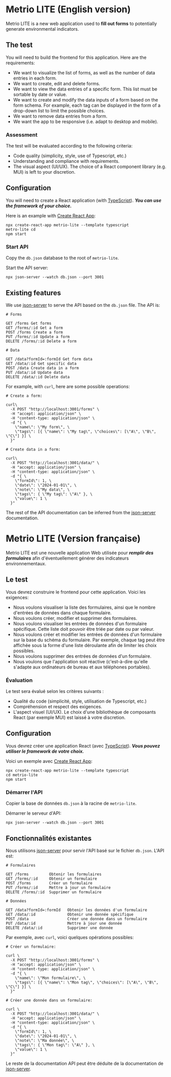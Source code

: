 # Metrio LITE (English version)

Metrio LITE is a new web application used to **fill out forms** to potentially generate environmental indicators.

## The test

You will need to build the frontend for this application. Here are the requirements:

- We want to visualize the list of forms, as well as the number of data entries in each form.
- We want to create, edit and delete forms.
- We want to view the data entries of a specific form. This list must be sortable by date or value.
- We want to create and modify the data inputs of a form based on the form schema. For example, each tag can be displayed in the form of a drop-down list to limit the possible choices.
- We want to remove data entries from a form.
- We want the app to be responsive (i.e. adapt to desktop and mobile).

### Assessment

The test will be evaluated according to the following criteria:

- Code quality (simplicity, style, use of Typescript, etc.)
- Understanding and compliance with requirements.
- The visual aspect (UI/UX). The choice of a React component library (e.g. MUI) is left to your discretion.

## Configuration

You will need to create a React application (with [TypeScript](https://www.typescriptlang.org/)). **_You can use the framework of your choice._**

Here is an example with [Create React App](https://create-react-app.dev/docs/getting-started):

```
npx create-react-app metrio-lite --template typescript
metro-lite cd
npm start
```

### Start API

Copy the `db.json` database to the root of `metrio-lite`.

Start the API server:

```
npx json-server --watch db.json --port 3001
```

## Existing features

We use [json-server](https://github.com/typicode/json-server) to serve the API based on the `db.json` file. The API is:

```
# Forms

GET /forms Get forms
GET /forms/:id Get a form
POST /forms Create a form
PUT /forms/:id Update a form
DELETE /forms/:id Delete a form

# Data

GET /data?formId=:formId Get form data
GET /data/:id Get specific data
POST /data Create data in a form
PUT /data/:id Update data
DELETE /data/:id Delete data
```

For example, with `curl`, here are some possible operations:

```
# Create a form:

curl\
  -X POST "http://localhost:3001/forms" \
  -H "accept: application/json" \
  -H "content-type: application/json" \
  -d "{ \
    \"name\": \"My form\", \
    \"tags\": [{ \"name\": \"My tag\", \"choices\": [\"A\", \"B\", \"C\"] }] \
  }"

# Create data in a form:

curl\
  -X POST "http://localhost:3001/data/" \
  -H "accept: application/json" \
  -H "content-type: application/json" \
  -d "{ \
    \"formId\": 1, \
    \"date\": \"2024-01-01\", \
    \"note\": \"My data\", \
    \"tags\": { \"My tag\": \"A\" }, \
    \"value\": 1 \
  }"
```

The rest of the API documentation can be inferred from the [json-server](https://github.com/typicode/json-server) documentation.

# Metrio LITE (Version française)

Metrio LITE est une nouvelle application Web utilisée pour **_remplir des formulaires_** afin d'éventuellement générer des indicateurs environnementaux.

## Le test

Vous devrez construire le frontend pour cette application. Voici les exigences:

- Nous voulons visualiser la liste des formulaires, ainsi que le nombre d'entrées de données dans chaque formulaire.
- Nous voulons créer, modifier et supprimer des formulaires.
- Nous voulons visualiser les entrées de données d'un formulaire spécifique. Cette liste doit pouvoir être triée par date ou par valeur.
- Nous voulons créer et modifier les entrées de données d'un formulaire sur la base du schéma du formulaire. Par exemple, chaque tag peut être affichée sous la forme d'une liste déroulante afin de limiter les choix possibles.
- Nous voulons supprimer des entrées de données d'un formulaire.
- Nous voulons que l'application soit réactive (c'est-à-dire qu'elle s'adapte aux ordinateurs de bureau et aux téléphones portables).

### Évaluation

Le test sera évalué selon les critères suivants :

- Qualité du code (simplicité, style, utilisation de Typescript, etc.)
- Compréhension et respect des exigences.
- L'aspect visuel (UI/UX). Le choix d'une bibliothèque de composants React (par exemple MUI) est laissé à votre discretion.

## Configuration

Vous devrez créer une application React (avec [TypeScript](https://www.typescriptlang.org/)). **_Vous pouvez utiliser le framework de votre choix._**

Voici un exemple avec [Create React App](https://create-react-app.dev/docs/getting-started):

```
npx create-react-app metrio-lite --template typescript
cd metrio-lite
npm start
```

### Démarrer l'API

Copier la base de données `db.json` à la racine de `metrio-lite`.

Démarrer le serveur d'API:

```
npx json-server --watch db.json --port 3001
```

## Fonctionnalités existantes

Nous utilisons [json-server](https://github.com/typicode/json-server) pour servir l'API basé sur le fichier `db.json`. L'API est:

```
# Formulaires

GET /forms         Obtenir les formulaires
GET /forms/:id     Obtenir un formulaire
POST /forms        Créer un formulaire
PUT /forms/:id     Mettre à jour un formulaire
DELETE /forms/:id  Supprimer un formulaire

# Données

GET /data?formId=:formId   Obtenir les données d'un formulaire
GET /data/:id              Obtenir une donnée spécifique
POST /data                 Créer une donnée dans un formulaire
PUT /data/:id              Mettre à jour une donnée
DELETE /data/:id           Supprimer une donnée
```

Par exemple, avec `curl`, voici quelques opérations possibles:

```
# Créer un formulaire:

curl \
  -X POST "http://localhost:3001/forms" \
  -H "accept: application/json" \
  -H "content-type: application/json" \
  -d "{ \
    \"name\": \"Mon formulaire\", \
    \"tags\": [{ \"name\": \"Mon tag\", \"choices\": [\"A\", \"B\", \"C\"] }] \
  }"

# Créer une donnée dans un formulaire:

curl \
  -X POST "http://localhost:3001/data/" \
  -H "accept: application/json" \
  -H "content-type: application/json" \
  -d "{ \
    \"formId\": 1, \
    \"date\": \"2024-01-01\", \
    \"note\": \"Ma donnée\", \
    \"tags\": { \"Mon tag\": \"A\" }, \
    \"value\": 1 \
  }"
```

Le reste de la documentation API peut être déduite de la documentation de [json-server](https://github.com/typicode/json-server).
